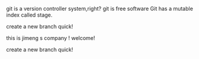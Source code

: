 git is a version controller system,right?
git is free software
Git has a mutable index called stage.



create a new branch quick!



this is jimeng s company !
welcome!

create a new branch quick!